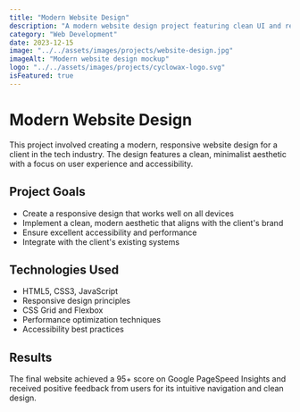 ```yaml
---
title: "Modern Website Design"
description: "A modern website design project featuring clean UI and responsive layout."
category: "Web Development"
date: 2023-12-15
image: "../../assets/images/projects/website-design.jpg"
imageAlt: "Modern website design mockup"
logo: "../../assets/images/projects/cyclowax-logo.svg"
isFeatured: true
---
```


# Modern Website Design

This project involved creating a modern, responsive website design for a client in the tech industry. The design features a clean, minimalist aesthetic with a focus on user experience and accessibility.

## Project Goals

- Create a responsive design that works well on all devices
- Implement a clean, modern aesthetic that aligns with the client's brand
- Ensure excellent accessibility and performance
- Integrate with the client's existing systems

## Technologies Used

- HTML5, CSS3, JavaScript
- Responsive design principles
- CSS Grid and Flexbox
- Performance optimization techniques
- Accessibility best practices

## Results

The final website achieved a 95+ score on Google PageSpeed Insights and received positive feedback from users for its intuitive navigation and clean design.
